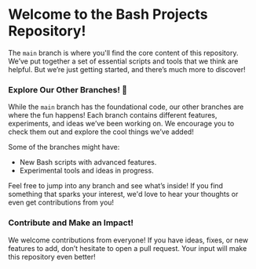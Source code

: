 # Welcome to the Bash Projects Repository! 

The `main` branch is where you'll find the core content of this repository. We’ve put together a set of essential scripts and tools that we think are helpful. But we’re just getting started, and there’s much more to discover!

### Explore Our Other Branches! 🌟

While the `main` branch has the foundational code, our other branches are where the fun happens! Each branch contains different features, experiments, and ideas we’ve been working on. We encourage you to check them out and explore the cool things we’ve added!

Some of the branches might have:
- New Bash scripts with advanced features.
- Experimental tools and ideas in progress.

Feel free to jump into any branch and see what’s inside! If you find something that sparks your interest, we'd love to hear your thoughts or even get contributions from you!

### Contribute and Make an Impact!

We welcome contributions from everyone! If you have ideas, fixes, or new features to add, don’t hesitate to open a pull request. Your input will make this repository even better!

